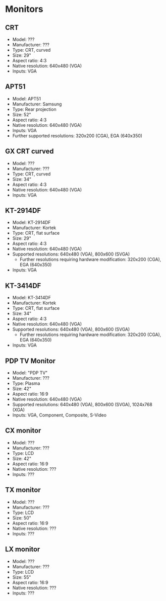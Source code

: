 # Monitors

## CRT

* Model: ???
* Manufacturer: ???
* Type: CRT, curved
* Size: 29"
* Aspect ratio: 4:3
* Native resolution: 640x480 (VGA)
* Inputs: VGA

## APT51

* Model: APT51
* Manufacturer: Samsung
* Type: Rear projection
* Size: 52"
* Aspect ratio: 4:3
* Native resolution: 640x480 (VGA)
* Inputs: VGA
* Further supported resolutions: 320x200 (CGA), EGA (640x350)

## GX CRT curved

* Model: ???
* Manufacturer: ???
* Type: CRT, curved
* Size: 34"
* Aspect ratio: 4:3
* Native resolution: 640x480 (VGA)
* Inputs: VGA

## KT-2914DF

* Model: KT-2914DF
* Manufacturer: Kortek
* Type: CRT, flat surface
* Size: 29"
* Aspect ratio: 4:3
* Native resolution: 640x480 (VGA)
* Supported resolutions: 640x480 (VGA), 800x600 (SVGA)
  * Further resolutions requiring hardware modification: 320x200 (CGA), EGA (640x350)
* Inputs: VGA

## KT-3414DF

* Model: KT-3414DF
* Manufacturer: Kortek
* Type: CRT, flat surface
* Size: 34"
* Aspect ratio: 4:3
* Native resolution: 640x480 (VGA)
* Supported resolutions: 640x480 (VGA), 800x600 (SVGA)
  * Further resolutions requiring hardware modification: 320x200 (CGA), EGA (640x350)
* Inputs: VGA

## PDP TV Monitor

* Model: "PDP TV"
* Manufacturer: ???
* Type: Plasma
* Size: 42"
* Aspect ratio: 16:9
* Native resolution: 640x480 (VGA)
* Supported resolutions: 640x480 (VGA), 800x600 (SVGA), 1024x768 (XGA)
* Inputs: VGA, Component, Composite, S-Video

## CX monitor

* Model: ???
* Manufacturer: ???
* Type: LCD
* Size: 42"
* Aspect ratio: 16:9
* Native resolution: ???
* Inputs: ???

## TX monitor

* Model: ???
* Manufacturer: ???
* Type: LCD
* Size: 50"
* Aspect ratio: 16:9
* Native resolution: ???
* Inputs: ???

## LX monitor

* Model: ???
* Manufacturer: ???
* Type: LCD
* Size: 55"
* Aspect ratio: 16:9
* Native resolution: ???
* Inputs: ???
